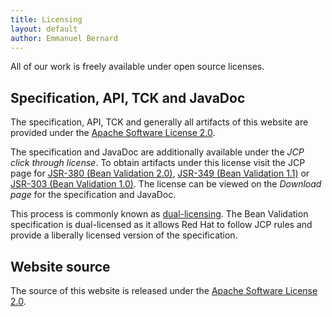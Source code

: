 ```yaml
---
title: Licensing
layout: default
author: Emmanuel Bernard
---
```

All of our work is freely available under open source licenses.

## Specification, API, TCK and JavaDoc

The specification, API, TCK and generally all artifacts of this website are
provided under the [Apache Software License 2.0][asl].

The specification and JavaDoc are additionally available under the *JCP click
through license*.  To obtain artifacts under this license visit the JCP page for
[JSR-380 (Bean Validation 2.0)](http://jcp.org/en/jsr/detail?id=380),
[JSR-349 (Bean Validation 1.1)](http://jcp.org/en/jsr/detail?id=349) or [JSR-303
(Bean Validation 1.0)](http://jcp.org/en/jsr/detail?id=303). The license can be
viewed on the *Download page* for the specification and JavaDoc.

This process is commonly known as
[dual-licensing](http://en.wikipedia.org/wiki/Multi-licensing). The Bean
Validation specification is dual-licensed as it allows Red Hat to follow JCP
rules and provide a liberally licensed version of the specification.

## Website source

The source of this website is released under the [Apache Software License 2.0][asl].


[asl]: http://www.apache.org/licenses/LICENSE-2.0.html
